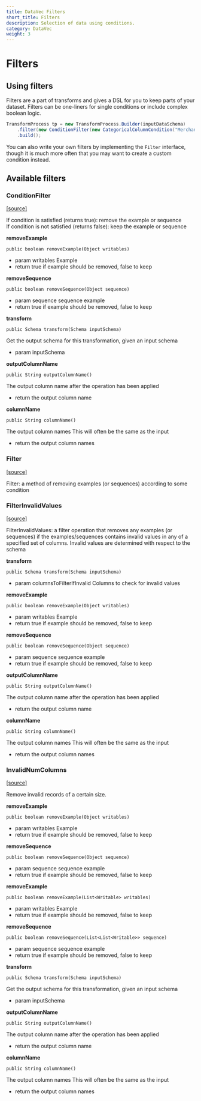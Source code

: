 ```yaml
---
title: DataVec Filters
short_title: Filters
description: Selection of data using conditions.
category: DataVec
weight: 3
---
```


# Filters

## Using filters

Filters are a part of transforms and gives a DSL for you to keep parts of your dataset. Filters can be one-liners for single conditions or include complex boolean logic.

```java
TransformProcess tp = new TransformProcess.Builder(inputDataSchema)
    .filter(new ConditionFilter(new CategoricalColumnCondition("MerchantCountryCode", ConditionOp.NotInSet, new HashSet<>(Arrays.asList("USA","CAN")))))
    .build();
```

You can also write your own filters by implementing the `Filter` interface, though it is much more often that you may want to create a custom condition instead.

## Available filters

### ConditionFilter

[\[source\]](https://github.com/eclipse/deeplearning4j/tree/master/datavec/datavec-api/src/main/java/org/datavec/api/transform/filter/ConditionFilter.java)

If condition is satisfied \(returns true\): remove the example or sequence  
If condition is not satisfied \(returns false\): keep the example or sequence

**removeExample**

```text
public boolean removeExample(Object writables) 
```

* param writables Example
* return true if example should be removed, false to keep

**removeSequence**

```text
public boolean removeSequence(Object sequence) 
```

* param sequence sequence example
* return true if example should be removed, false to keep

**transform**

```text
public Schema transform(Schema inputSchema) 
```

Get the output schema for this transformation, given an input schema

* param inputSchema

**outputColumnName**

```text
public String outputColumnName() 
```

The output column name after the operation has been applied

* return the output column name

**columnName**

```text
public String columnName() 
```

The output column names This will often be the same as the input

* return the output column names

### Filter

[\[source\]](https://github.com/eclipse/deeplearning4j/tree/master/datavec/datavec-api/src/main/java/org/datavec/api/transform/filter/Filter.java)

Filter: a method of removing examples \(or sequences\) according to some condition

### FilterInvalidValues

[\[source\]](https://github.com/eclipse/deeplearning4j/tree/master/datavec/datavec-api/src/main/java/org/datavec/api/transform/filter/FilterInvalidValues.java)

FilterInvalidValues: a filter operation that removes any examples \(or sequences\) if the examples/sequences contains invalid values in any of a specified set of columns. Invalid values are determined with respect to the schema

**transform**

```text
public Schema transform(Schema inputSchema) 
```

* param columnsToFilterIfInvalid Columns to check for invalid values

**removeExample**

```text
public boolean removeExample(Object writables) 
```

* param writables Example
* return true if example should be removed, false to keep

**removeSequence**

```text
public boolean removeSequence(Object sequence) 
```

* param sequence sequence example
* return true if example should be removed, false to keep

**outputColumnName**

```text
public String outputColumnName() 
```

The output column name after the operation has been applied

* return the output column name

**columnName**

```text
public String columnName() 
```

The output column names This will often be the same as the input

* return the output column names

### InvalidNumColumns

[\[source\]](https://github.com/eclipse/deeplearning4j/tree/master/datavec/datavec-api/src/main/java/org/datavec/api/transform/filter/InvalidNumColumns.java)

Remove invalid records of a certain size.

**removeExample**

```text
public boolean removeExample(Object writables) 
```

* param writables Example
* return true if example should be removed, false to keep

**removeSequence**

```text
public boolean removeSequence(Object sequence) 
```

* param sequence sequence example
* return true if example should be removed, false to keep

**removeExample**

```text
public boolean removeExample(List<Writable> writables) 
```

* param writables Example
* return true if example should be removed, false to keep

**removeSequence**

```text
public boolean removeSequence(List<List<Writable>> sequence) 
```

* param sequence sequence example
* return true if example should be removed, false to keep

**transform**

```text
public Schema transform(Schema inputSchema) 
```

Get the output schema for this transformation, given an input schema

* param inputSchema

**outputColumnName**

```text
public String outputColumnName() 
```

The output column name after the operation has been applied

* return the output column name

**columnName**

```text
public String columnName() 
```

The output column names This will often be the same as the input

* return the output column names

